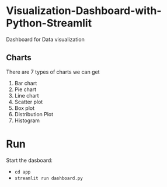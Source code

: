 # Visualization-Dashboard-with-Python-Streamlit

Dashboard for Data visualization 

## Charts
There are 7 types of charts we can get
1. Bar chart
2. Pie chart
3. Line chart
4. Scatter plot
5. Box plot
6. Distribution Plot
7. Histogram


# Run
Start the dasboard:

- `cd app`
- `streamlit run dashboard.py`
